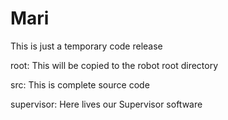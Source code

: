 # Mari
This is just a temporary code release

root: This will be copied to the robot root directory

src: This is complete source code

supervisor: Here lives our Supervisor software